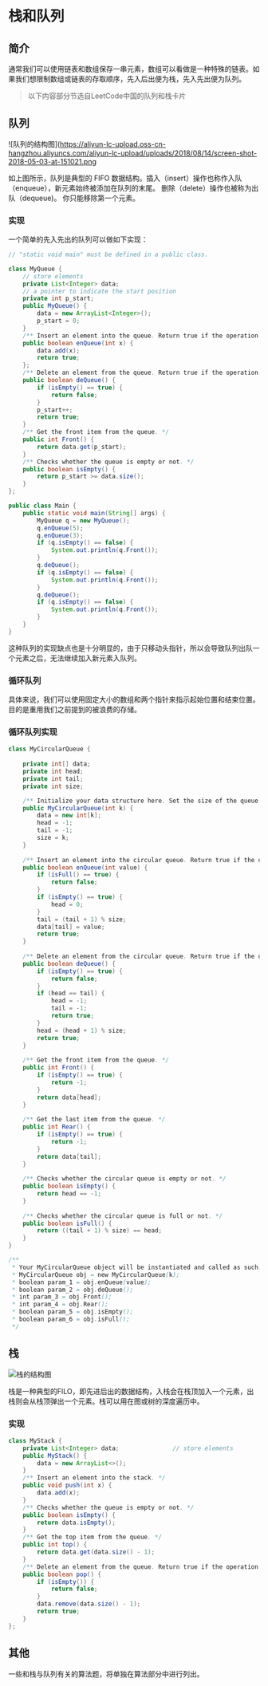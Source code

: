 # 栈和队列

## 简介

通常我们可以使用链表和数组保存一串元素，数组可以看做是一种特殊的链表。如果我们想限制数组或链表的存取顺序，先入后出便为栈，先入先出便为队列。

>以下内容部分节选自LeetCode中国的队列和栈卡片

## 队列

![队列的结构图](https://aliyun-lc-upload.oss-cn-hangzhou.aliyuncs.com/aliyun-lc-upload/uploads/2018/08/14/screen-shot-2018-05-03-at-151021.png

如上图所示，队列是典型的 FIFO 数据结构。插入（insert）操作也称作入队（enqueue），新元素始终被添加在队列的末尾。 删除（delete）操作也被称为出队（dequeue)。 你只能移除第一个元素。

### 实现

一个简单的先入先出的队列可以做如下实现：

```java
// "static void main" must be defined in a public class.

class MyQueue {
    // store elements
    private List<Integer> data;         
    // a pointer to indicate the start position
    private int p_start;            
    public MyQueue() {
        data = new ArrayList<Integer>();
        p_start = 0;
    }
    /** Insert an element into the queue. Return true if the operation is successful. */
    public boolean enQueue(int x) {
        data.add(x);
        return true;
    };    
    /** Delete an element from the queue. Return true if the operation is successful. */
    public boolean deQueue() {
        if (isEmpty() == true) {
            return false;
        }
        p_start++;
        return true;
    }
    /** Get the front item from the queue. */
    public int Front() {
        return data.get(p_start);
    }
    /** Checks whether the queue is empty or not. */
    public boolean isEmpty() {
        return p_start >= data.size();
    }     
};

public class Main {
    public static void main(String[] args) {
        MyQueue q = new MyQueue();
        q.enQueue(5);
        q.enQueue(3);
        if (q.isEmpty() == false) {
            System.out.println(q.Front());
        }
        q.deQueue();
        if (q.isEmpty() == false) {
            System.out.println(q.Front());
        }
        q.deQueue();
        if (q.isEmpty() == false) {
            System.out.println(q.Front());
        }
    }
}
```

这种队列的实现缺点也是十分明显的，由于只移动头指针，所以会导致队列出队一个元素之后，无法继续加入新元素入队列。

### 循环队列

具体来说，我们可以使用固定大小的数组和两个指针来指示起始位置和结束位置。 目的是重用我们之前提到的被浪费的存储。

### 循环队列实现

```java
class MyCircularQueue {
    
    private int[] data;
    private int head;
    private int tail;
    private int size;

    /** Initialize your data structure here. Set the size of the queue to be k. */
    public MyCircularQueue(int k) {
        data = new int[k];
        head = -1;
        tail = -1;
        size = k;
    }
    
    /** Insert an element into the circular queue. Return true if the operation is successful. */
    public boolean enQueue(int value) {
        if (isFull() == true) {
            return false;
        }
        if (isEmpty() == true) {
            head = 0;
        }
        tail = (tail + 1) % size;
        data[tail] = value;
        return true;
    }
    
    /** Delete an element from the circular queue. Return true if the operation is successful. */
    public boolean deQueue() {
        if (isEmpty() == true) {
            return false;
        }
        if (head == tail) {
            head = -1;
            tail = -1;
            return true;
        }
        head = (head + 1) % size;
        return true;
    }
    
    /** Get the front item from the queue. */
    public int Front() {
        if (isEmpty() == true) {
            return -1;
        }
        return data[head];
    }
    
    /** Get the last item from the queue. */
    public int Rear() {
        if (isEmpty() == true) {
            return -1;
        }
        return data[tail];
    }
    
    /** Checks whether the circular queue is empty or not. */
    public boolean isEmpty() {
        return head == -1;
    }
    
    /** Checks whether the circular queue is full or not. */
    public boolean isFull() {
        return ((tail + 1) % size) == head;
    }
}

/**
 * Your MyCircularQueue object will be instantiated and called as such:
 * MyCircularQueue obj = new MyCircularQueue(k);
 * boolean param_1 = obj.enQueue(value);
 * boolean param_2 = obj.deQueue();
 * int param_3 = obj.Front();
 * int param_4 = obj.Rear();
 * boolean param_5 = obj.isEmpty();
 * boolean param_6 = obj.isFull();
 */
```
## 栈

![栈的结构图](https://aliyun-lc-upload.oss-cn-hangzhou.aliyuncs.com/aliyun-lc-upload/uploads/2018/06/03/screen-shot-2018-06-02-at-203523.png)

栈是一种典型的FILO，即先进后出的数据结构，入栈会在栈顶加入一个元素，出栈则会从栈顶弹出一个元素。栈可以用在图或树的深度遍历中。

### 实现

```java
class MyStack {
    private List<Integer> data;               // store elements
    public MyStack() {
        data = new ArrayList<>();
    }
    /** Insert an element into the stack. */
    public void push(int x) {
        data.add(x);
    }
    /** Checks whether the queue is empty or not. */
    public boolean isEmpty() {
        return data.isEmpty();
    }
    /** Get the top item from the queue. */
    public int top() {
        return data.get(data.size() - 1);
    }
    /** Delete an element from the queue. Return true if the operation is successful. */
    public boolean pop() {
        if (isEmpty()) {
            return false;
        }
        data.remove(data.size() - 1);
        return true;
    }
};
```

## 其他

一些和栈与队列有关的算法题，将单独在算法部分中进行列出。

